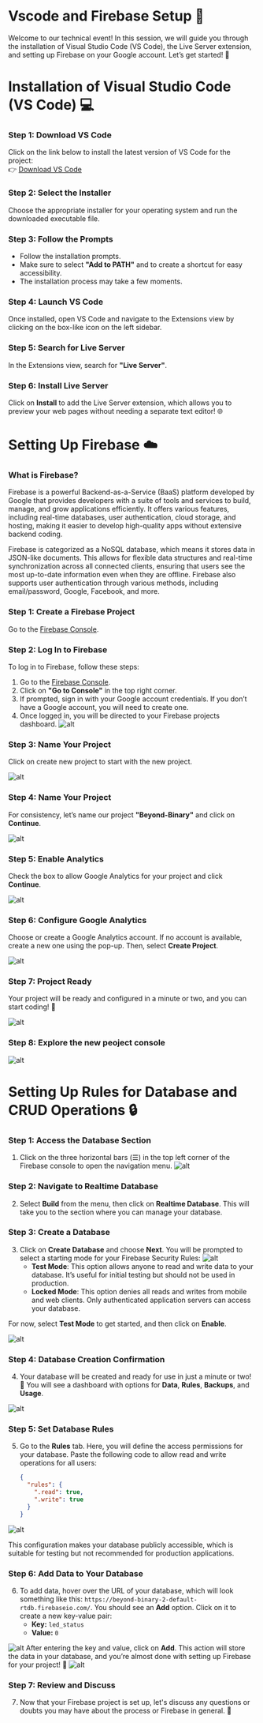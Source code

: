 # Vscode and Firebase Setup 🚀

Welcome to our technical event! In this session, we will guide you through the installation of Visual Studio Code (VS Code), the Live Server extension, and setting up Firebase on your Google account. Let’s get started! 🎉

# Installation of Visual Studio Code (VS Code) 💻

### Step 1: Download VS Code
Click on the link below to install the latest version of VS Code for the project:  
👉 [Download VS Code](https://code.visualstudio.com/download)

### Step 2: Select the Installer
Choose the appropriate installer for your operating system and run the downloaded executable file.

### Step 3: Follow the Prompts
- Follow the installation prompts.
- Make sure to select **"Add to PATH"** and to create a shortcut for easy accessibility.  
- The installation process may take a few moments.

### Step 4: Launch VS Code
Once installed, open VS Code and navigate to the Extensions view by clicking on the box-like icon on the left sidebar.

### Step 5: Search for Live Server
In the Extensions view, search for **"Live Server"**.

### Step 6: Install Live Server
Click on **Install** to add the Live Server extension, which allows you to preview your web pages without needing a separate text editor! 🌐

# Setting Up Firebase ☁️

### What is Firebase?

Firebase is a powerful Backend-as-a-Service (BaaS) platform developed by Google that provides developers with a suite of tools and services to build, manage, and grow applications efficiently. It offers various features, including real-time databases, user authentication, cloud storage, and hosting, making it easier to develop high-quality apps without extensive backend coding.

Firebase is categorized as a NoSQL database, which means it stores data in JSON-like documents. This allows for flexible data structures and real-time synchronization across all connected clients, ensuring that users see the most up-to-date information even when they are offline. Firebase also supports user authentication through various methods, including email/password, Google, Facebook, and more.

### Step 1: Create a Firebase Project
Go to the [Firebase Console](https://console.firebase.google.com).

### Step 2: Log In to Firebase
To log in to Firebase, follow these steps:
1. Go to the [Firebase Console](https://console.firebase.google.com).
2. Click on **"Go to Console"** in the top right corner.
3. If prompted, sign in with your Google account credentials. If you don’t have a Google account, you will need to create one.
4. Once logged in, you will be directed to your Firebase projects dashboard.
![alt](https://github.com/m-ayush-2004/Beyond-Binary/blob/main/assets/f1.png)

### Step 3: Name Your Project
Click on create new project to start with the new project.

![alt](https://github.com/m-ayush-2004/Beyond-Binary/blob/main/assets/f2.png)
### Step 4: Name Your Project
For consistency, let’s name our project **"Beyond-Binary"** and click on **Continue**.

![alt](https://github.com/m-ayush-2004/Beyond-Binary/blob/main/assets/f2.png)
### Step 5: Enable Analytics
Check the box to allow Google Analytics for your project and click **Continue**.

![alt](https://github.com/m-ayush-2004/Beyond-Binary/blob/main/assets/f3.png)
### Step 6: Configure Google Analytics
Choose or create a Google Analytics account. If no account is available, create a new one using the pop-up. Then, select **Create Project**.

![alt](https://github.com/m-ayush-2004/Beyond-Binary/blob/main/assets/f4.png)
### Step 7: Project Ready
Your project will be ready and configured in a minute or two, and you can start coding! 🎉

![alt](https://github.com/m-ayush-2004/Beyond-Binary/blob/main/assets/f5.png)

### Step 8: Explore the new peoject console

![alt](https://github.com/m-ayush-2004/Beyond-Binary/blob/main/assets/f6.png)
# Setting Up Rules for Database and CRUD Operations 🔒

### Step 1: Access the Database Section
1. Click on the three horizontal bars (☰) in the top left corner of the Firebase console to open the navigation menu.
![alt](https://github.com/m-ayush-2004/Beyond-Binary/blob/main/assets/f7.png)

### Step 2: Navigate to Realtime Database
2. Select **Build** from the menu, then click on **Realtime Database**. This will take you to the section where you can manage your database.

### Step 3: Create a Database
3. Click on **Create Database** and choose **Next**. You will be prompted to select a starting mode for your Firebase Security Rules:
![alt](https://github.com/m-ayush-2004/Beyond-Binary/blob/main/assets/f8.png)
   - **Test Mode**: This option allows anyone to read and write data to your database. It’s useful for initial testing but should not be used in production.
   - **Locked Mode**: This option denies all reads and writes from mobile and web clients. Only authenticated application servers can access your database.

For now, select **Test Mode** to get started, and then click on **Enable**.

![alt](https://github.com/m-ayush-2004/Beyond-Binary/blob/main/assets/f9.png)

### Step 4: Database Creation Confirmation
4. Your database will be created and ready for use in just a minute or two! 🎉 You will see a dashboard with options for **Data**, **Rules**, **Backups**, and **Usage**.

![alt](https://github.com/m-ayush-2004/Beyond-Binary/blob/main/assets/f10.png)
### Step 5: Set Database Rules
5. Go to the **Rules** tab. Here, you will define the access permissions for your database. Paste the following code to allow read and write operations for all users:

   ```json
   {
     "rules": {
       ".read": true,
       ".write": true
     }
   }
   ```
![alt](https://github.com/m-ayush-2004/Beyond-Binary/blob/main/assets/f11.png)

   This configuration makes your database publicly accessible, which is suitable for testing but not recommended for production applications. 

### Step 6: Add Data to Your Database
6. To add data, hover over the URL of your database, which will look something like this: `https://beyond-binary-2-default-rtdb.firebaseio.com/`. You should see an **Add** option. Click on it to create a new key-value pair:
   - **Key:** `led_status`
   - **Value:** `0`

![alt](https://github.com/m-ayush-2004/Beyond-Binary/blob/main/assets/f12.png)
   After entering the key and value, click on **Add**. This action will store the data in your database, and you’re almost done with setting up Firebase for your project! 💪
![alt](https://github.com/m-ayush-2004/Beyond-Binary/blob/main/assets/f13.png)

### Step 7: Review and Discuss
7. Now that your Firebase project is set up, let's discuss any questions or doubts you may have about the process or Firebase in general. 💬
